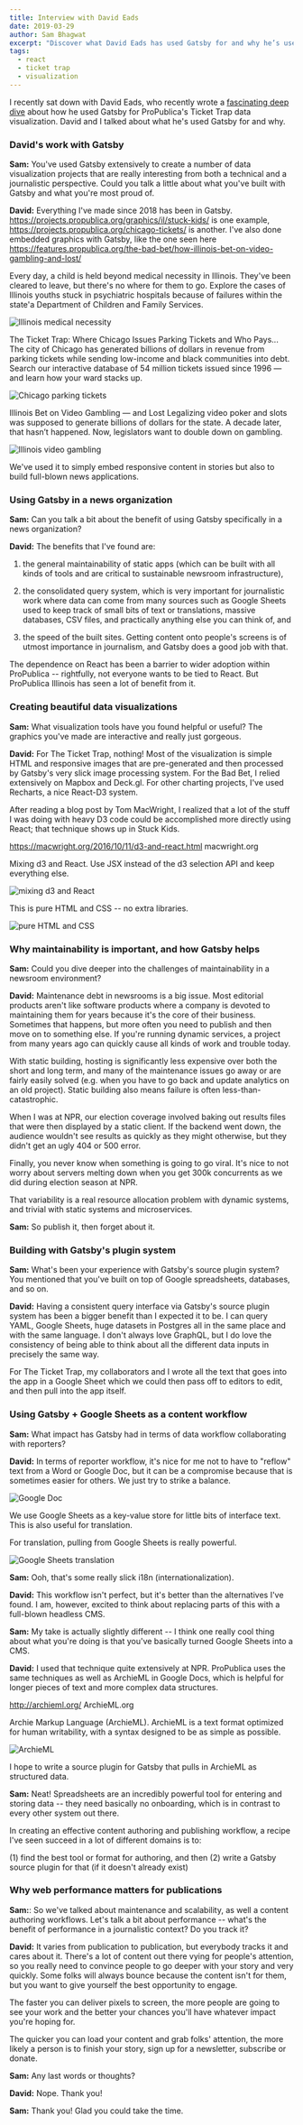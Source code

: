 ```yaml
---
title: Interview with David Eads
date: 2019-03-29
author: Sam Bhagwat
excerpt: "Discover what David Eads has used Gatsby for and why he’s used it for ProPublica's Ticket Trap data visualization."
tags:
  - react
  - ticket trap
  - visualization
---
```


I recently sat down with David Eads, who recently wrote a [fascinating deep dive](https://www.propublica.org/nerds/the-ticket-trap-news-app-front-to-back-david-eads-propublica-illinois) about how he used Gatsby for ProPublica's Ticket Trap data visualization. David and I talked about what he's used Gatsby for and why.

### David's work with Gatsby

**Sam:** You've used Gatsby extensively to create a number of data visualization projects that are really interesting from both a technical and a journalistic perspective. Could you talk a little about what you've built with Gatsby and what you're most proud of.

**David:** Everything I've made since 2018 has been in Gatsby. https://projects.propublica.org/graphics/il/stuck-kids/ is one example, https://projects.propublica.org/chicago-tickets/ is another. I've also done embedded graphics with Gatsby, like the one seen here https://features.propublica.org/the-bad-bet/how-illinois-bet-on-video-gambling-and-lost/

<Pullquote citation="ProPublica">
Every day, a child is held beyond medical necessity in Illinois.
They've been cleared to leave, but there's no where for them to go. Explore the cases of Illinois youths stuck in psychiatric hospitals because of failures within the state'a Department of Children and Family Services.</Pullquote>

![Illinois medical necessity](./images/medical.png)

<Pullquote citation="ProPublica">
The Ticket Trap: Where Chicago Issues Parking Tickets and Who Pays...
The city of Chicago has generated billions of dollars in revenue from parking tickets while sending low-income and black communities into debt. Search our interactive database of 54 million tickets issued since 1996 — and learn how your ward stacks up.</Pullquote>

![Chicago parking tickets](./images/chicagoparking.jpg)

<Pullquote citation="ProPublica">
Illinois Bet on Video Gambling — and Lost
Legalizing video poker and slots was supposed to generate billions of dollars for the state. A decade later, that hasn’t happened. Now, legislators want to double down on gambling.</Pullquote>

![Illinois video gambling](./images/illinoisgambling.jpg)

We've used it to simply embed responsive content in stories but also to build full-blown news applications.

### Using Gatsby in a news organization

**Sam:** Can you talk a bit about the benefit of using Gatsby specifically in a news organization?

**David:** The benefits that I've found are:

1. the general maintainability of static apps (which can be built with all kinds of tools and are critical to sustainable newsroom infrastructure),

2. the consolidated query system, which is very important for journalistic work where data can come from many sources such as Google Sheets used to keep track of small bits of text or translations, massive databases, CSV files, and practically anything else you can think of, and

3. the speed of the built sites. Getting content onto people's screens is of utmost importance in journalism, and Gatsby does a good job with that.

The dependence on React has been a barrier to wider adoption within ProPublica -- rightfully, not everyone wants to be tied to React. But ProPublica Illinois has seen a lot of benefit from it.

### Creating beautiful data visualizations

**Sam:** What visualization tools have you found helpful or useful? The graphics you've made are interactive and really just gorgeous.

**David:** For The Ticket Trap, nothing! Most of the visualization is simple HTML and responsive images that are pre-generated and then processed by Gatsby's very slick image processing system. For the Bad Bet, I relied extensively on Mapbox and Deck.gl. For other charting projects, I've used Recharts, a nice React-D3 system.

After reading a blog post by Tom MacWright, I realized that a lot of the stuff I was doing with heavy D3 code could be accomplished more directly using React; that technique shows up in Stuck Kids.

https://macwright.org/2016/10/11/d3-and-react.html
macwright.org

Mixing d3 and React. Use JSX instead of the d3 selection API and keep everything else.

![mixing d3 and React](./images/d3react.jpg)

This is pure HTML and CSS -- no extra libraries.

![pure HTML and CSS](./images/htmlcss.png)

### Why maintainability is important, and how Gatsby helps

**Sam:** Could you dive deeper into the challenges of maintainability in a newsroom environment?

**David:** Maintenance debt in newsrooms is a big issue. Most editorial products aren't like software products where a company is devoted to maintaining them for years because it's the core of their business. Sometimes that happens, but more often you need to publish and then move on to something else. If you're running dynamic services, a project from many years ago can quickly cause all kinds of work and trouble today.

With static building, hosting is significantly less expensive over both the short and long term, and many of the maintenance issues go away or are fairly easily solved (e.g. when you have to go back and update analytics on an old project). Static building also means failure is often less-than-catastrophic.

When I was at NPR, our election coverage involved baking out results files that were then displayed by a static client. If the backend went down, the audience wouldn't see results as quickly as they might otherwise, but they didn't get an ugly 404 or 500 error.

Finally, you never know when something is going to go viral. It's nice to not worry about servers melting down when you get 300k concurrents as we did during election season at NPR.

That variability is a real resource allocation problem with dynamic systems, and trivial with static systems and microservices.

**Sam:** So publish it, then forget about it.

### Building with Gatsby's plugin system

**Sam:** What's been your experience with Gatsby's source plugin system? You mentioned that you've built on top of Google spreadsheets, databases, and so on.

**David:** Having a consistent query interface via Gatsby's source plugin system has been a bigger benefit than I expected it to be. I can query YAML, Google Sheets, huge datasets in Postgres all in the same place and with the same language. I don't always love GraphQL, but I do love the consistency of being able to think about all the different data inputs in precisely the same way.

For The Ticket Trap, my collaborators and I wrote all the text that goes into the app in a Google Sheet which we could then pass off to editors to edit, and then pull into the app itself.

### Using Gatsby + Google Sheets as a content workflow

**Sam:** What impact has Gatsby had in terms of data workflow collaborating with reporters?

**David:** In terms of reporter workflow, it's nice for me not to have to "reflow" text from a Word or Google Doc, but it can be a compromise because that is sometimes easier for others. We just try to strike a balance.

![Google Doc](./images/googledoc.png)

We use Google Sheets as a key-value store for little bits of interface text. This is also useful for translation.

For translation, pulling from Google Sheets is really powerful.

![Google Sheets translation](./images/googlesheets.png)

**Sam:** Ooh, that's some really slick i18n (internationalization).

**David:** This workflow isn't perfect, but it's better than the alternatives I've found. I am, however, excited to think about replacing parts of this with a full-blown headless CMS.

**Sam:** My take is actually slightly different -- I think one really cool thing about what you're doing is that you've basically turned Google Sheets into a CMS.

**David:** I used that technique quite extensively at NPR. ProPublica uses the same techniques as well as ArchieML in Google Docs, which is helpful for longer pieces of text and more complex data structures.

http://archieml.org/
ArchieML.org

Archie Markup Language (ArchieML). ArchieML is a text format optimized for human writability, with a syntax designed to be as simple as possible.

![ArchieML](./images/archieml.png)

I hope to write a source plugin for Gatsby that pulls in ArchieML as structured data.

**Sam:** Neat! Spreadsheets are an incredibly powerful tool for entering and storing data -- they need basically no onboarding, which is in contrast to every other system out there.

In creating an effective content authoring and publishing workflow, a recipe I've seen succeed in a lot of different domains is to:

(1) find the best tool or format for authoring, and then
(2) write a Gatsby source plugin for that (if it doesn't already exist)

### Why web performance matters for publications

**Sam:**: So we've talked about maintenance and scalability, as well a content authoring workflows. Let's talk a bit about performance -- what's the benefit of performance in a journalistic context? Do you track it?

**David:** It varies from publication to publication, but everybody tracks it and cares about it. There's a lot of content out there vying for people's attention, so you really need to convince people to go deeper with your story and very quickly. Some folks will always bounce because the content isn't for them, but you want to give yourself the best opportunity to engage.

The faster you can deliver pixels to screen, the more people are going to see your work and the better your chances you'll have whatever impact you're hoping for.

The quicker you can load your content and grab folks' attention, the more likely a person is to finish your story, sign up for a newsletter, subscribe or donate.

**Sam:** Any last words or thoughts?

**David:** Nope. Thank you!

**Sam:** Thank you! Glad you could take the time.
